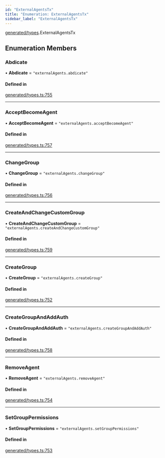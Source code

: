 ```yaml
---
id: "ExternalAgentsTx"
title: "Enumeration: ExternalAgentsTx"
sidebar_label: "ExternalAgentsTx"
---
```


[generated/types](../../../../modules/Generated/Types/Types.md).ExternalAgentsTx

## Enumeration Members

### Abdicate

• **Abdicate** = ``"externalAgents.abdicate"``

#### Defined in

[generated/types.ts:755](https://github.com/PolymeshAssociation/polymesh-sdk/blob/f8a937f04/src/generated/types.ts#L755)

___

### AcceptBecomeAgent

• **AcceptBecomeAgent** = ``"externalAgents.acceptBecomeAgent"``

#### Defined in

[generated/types.ts:757](https://github.com/PolymeshAssociation/polymesh-sdk/blob/f8a937f04/src/generated/types.ts#L757)

___

### ChangeGroup

• **ChangeGroup** = ``"externalAgents.changeGroup"``

#### Defined in

[generated/types.ts:756](https://github.com/PolymeshAssociation/polymesh-sdk/blob/f8a937f04/src/generated/types.ts#L756)

___

### CreateAndChangeCustomGroup

• **CreateAndChangeCustomGroup** = ``"externalAgents.createAndChangeCustomGroup"``

#### Defined in

[generated/types.ts:759](https://github.com/PolymeshAssociation/polymesh-sdk/blob/f8a937f04/src/generated/types.ts#L759)

___

### CreateGroup

• **CreateGroup** = ``"externalAgents.createGroup"``

#### Defined in

[generated/types.ts:752](https://github.com/PolymeshAssociation/polymesh-sdk/blob/f8a937f04/src/generated/types.ts#L752)

___

### CreateGroupAndAddAuth

• **CreateGroupAndAddAuth** = ``"externalAgents.createGroupAndAddAuth"``

#### Defined in

[generated/types.ts:758](https://github.com/PolymeshAssociation/polymesh-sdk/blob/f8a937f04/src/generated/types.ts#L758)

___

### RemoveAgent

• **RemoveAgent** = ``"externalAgents.removeAgent"``

#### Defined in

[generated/types.ts:754](https://github.com/PolymeshAssociation/polymesh-sdk/blob/f8a937f04/src/generated/types.ts#L754)

___

### SetGroupPermissions

• **SetGroupPermissions** = ``"externalAgents.setGroupPermissions"``

#### Defined in

[generated/types.ts:753](https://github.com/PolymeshAssociation/polymesh-sdk/blob/f8a937f04/src/generated/types.ts#L753)
